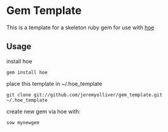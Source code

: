 Gem Template
============

This is a template for a skeleton ruby gem for use with [hoe](http://github.com/seattlerb/hoe)

Usage
-----

install hoe

    gem install hoe

place this template in ~/.hoe_template

    git clone git://github.com/jeremyolliver/gem_template.git ~/.hoe_template

create new gem via hoe with:

    sow mynewgem
